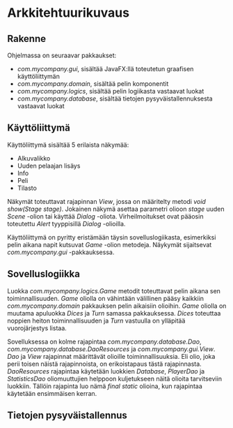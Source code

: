 # Arkkitehtuurikuvaus

## Rakenne

Ohjelmassa on seuraavar pakkaukset:
- _com.mycompany.gui_, sisältää JavaFX:llä toteutetun graafisen käyttöliittymän
- _com.mycompany.domain_, sisältää pelin komponentit
- _com.mycompany.logics_, sisältää pelin logiikasta vastaavat luokat
- _com.mycompany.database_, sisältää tietojen pysyväistallennuksesta vastaavat luokat

## Käyttöliittymä

Käyttöliittymä sisältää 5 erilaista näkymää:
- Alkuvalikko
- Uuden pelaajan lisäys
- Info
- Peli
- Tilasto

Näkymät toteuttavat rajapinnan _View_, jossa on määritelty metodi _void show(Stage stage)_. Jokainen näkymä asettaa parametri olioon _stage_ uuden _Scene_ -olion tai käyttää _Dialog_ -oliota. Virheilmoitukset ovat pääosin toteutettu _Alert_ tyyppisillä _Dialog_ -olioilla.

Käyttöliittymä on pyritty eristämään täysin sovelluslogiikasta, esimerkiksi pelin aikana napit kutsuvat _Game_ -olion metodeja. Näykymät sijaitsevat _com.mycompany.gui_ -pakkauksessa.

## Sovelluslogiikka

Luokka _com.mycompany.logics.Game_ metodit toteuttavat pelin aikana sen toiminnallisuuden. _Game_ oliolla on vähintään välillinen pääsy kaikkiin _com.mycompany.domain_ pakkauksen pelin aikaisiin olioihin. _Game_ oliolla on muutama apuluokka _Dices_ ja _Turn_ samassa pakkauksessa. _Dices_ toteuttaa noppien heiton toiminnallisuuden ja _Turn_ vastuulla on ylläpitää vuorojärjestys listaa.

Sovelluksessa on kolme rajapintaa _com.mycompany.database.Dao_, _com.mycompany.database.DaoResources_ ja _com.mycompany.gui.View_. _Dao_ ja _View_ rajapinnat määrittävät olioille toiminnallisuuksia. Eli olio, joka perii toisen näistä rajapinnoista, on erikoistapaus tästä rajapinnasta. _DaoResources_ rajapintaa käytetään luokkien _Database_, _PlayerDao_ ja _StatisticsDao_ oliomuuttujien helppoon kuljetukseen näitä olioita tarvitseviin luokkiin. Tällöin rajapinta luo nämä _final static_ olioina, kun rajapintaa käytetään ensimmäisen kerran.

## Tietojen pysyväistallennus
